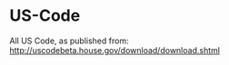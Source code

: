 US-Code
=======

All US Code, as published from: http://uscodebeta.house.gov/download/download.shtml
